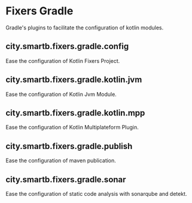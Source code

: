 # Fixers Gradle 

Gradle's plugins to facilitate the configuration of kotlin modules.

## city.smartb.fixers.gradle.config
Ease the configuration of Kotlin Fixers Project.

## city.smartb.fixers.gradle.kotlin.jvm
Ease the configuration of Kotlin Jvm Module.

## city.smartb.fixers.gradle.kotlin.mpp
Ease the configuration of Kotlin Multiplateform Plugin.


## city.smartb.fixers.gradle.publish
Ease the configuration of maven publication.

## city.smartb.fixers.gradle.sonar
Ease the configuration of static code analysis with sonarqube and detekt.

